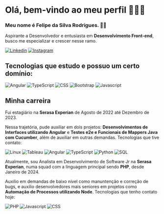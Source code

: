# Olá, bem-vindo ao meu perfil 🖐🏾✨

### Meu nome é Felipe da Silva Rodrigues. 👨🏾

Aspirante a Desenvolvedor e entusiasta em **Desenvolvimento Front-end**, busco me especializar e crescer nesse ramo.

[![Linkedin](https://img.shields.io/badge/LinkedIn-0077B5?style=for-the-badge&logo=linkedin&logoColor=white)](https://www.linkedin.com/in/felipe-da-silva-rodrigues-6a2bbb164/)
[![Instagram](https://img.shields.io/badge/Instagram-E4405F?style=for-the-badge&logo=instagram&logoColor=white)](https://www.instagram.com/_fefosilva.0/)


## Tecnologias que estudo e possuo um certo domínio:
<div style="display: inline_block" >
<img alt="Angular" src="https://img.shields.io/badge/Angular-DD0031?style=for-the-badge&logo=angular&logoColor=white"/>
<img alt="TypeScript" src="https://img.shields.io/badge/TypeScript-007ACC?style=for-the-badge&logo=typescript&logoColor=white"/>
<img alt="CSS" src="https://img.shields.io/badge/CSS-239120?&style=for-the-badge&logo=css3&logoColor=white"/>
<img alt="Bootstrap" src="https://img.shields.io/badge/Bootstrap-563D7C?style=for-the-badge&logo=bootstrap&logoColor=white"/>
<img alt="Javascript" src="https://img.shields.io/badge/JavaScript-F7DF1E?style=for-the-badge&logo=javascript&logoColor=black"/>
</div>


## Minha carreira

Fui estagiário na **Serasa Experian** de Agosto de 2022 até Dezembro de 2023.

Nessa trajetória, pude auxiliar em dois projetos: **Desenvolvimentos de Interfaces utilizando Angular** e **Testes e2e e Funcionais de Mappers Java com Cucumber**, além de auxiliar em outras demandas.
Tecnologias que tive contato:
<div style="display: inline_block" >
<img alt="Linux" src="https://img.shields.io/badge/Linux-FCC624?style=for-the-badge&logo=linux&logoColor=black"/>
<img alt="Tableau" src="https://img.shields.io/badge/Tableau-E97627?style=for-the-badge&logo=Tableau&logoColor=white"/>
<img alt="Angular" src="https://img.shields.io/badge/Angular-DD0031?style=for-the-badge&logo=angular&logoColor=white"/>
<img alt="TypeScript" src="https://img.shields.io/badge/TypeScript-007ACC?style=for-the-badge&logo=typescript&logoColor=white"/>
<img alt="Python" src="https://img.shields.io/badge/Python-3776AB?style=for-the-badge&logo=python&logoColor=white"/>
<img alt="SQL" src="https://img.shields.io/badge/MySQL-00000F?style=for-the-badge&logo=mysql&logoColor=white"/>
</div>


Atualmente, sou Analista em Desenvolvimento de Software Jr na **Serasa Experian**, numa squad com a linguagem principal sendo **PHP**, desde Janeiro de 2024.

Auxilio em demandas de baixo nível como manuntenção e correção de bugs, e auxilio desenvolvedores mais seniores em projetos como **Automação de Processos utilizando Node**. 
Tecnologias que tenho contato hoje:
<div style="display: inline_block" >
<img alt="PHP" src="https://img.shields.io/badge/PHP-777BB4?style=for-the-badge&logo=php&logoColor=white"/>
<img alt="Javascript" src="https://img.shields.io/badge/JavaScript-F7DF1E?style=for-the-badge&logo=javascript&logoColor=black"/>
<img alt="CSS" src="https://img.shields.io/badge/Node.js-43853D?style=for-the-badge&logo=node.js&logoColor=white"/>
</div>
